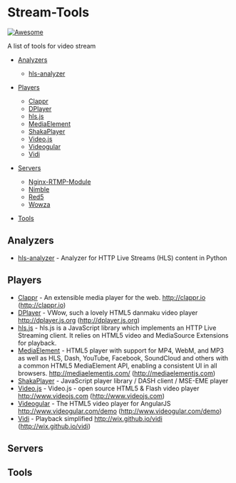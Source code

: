 # Stream-Tools
[![Awesome](https://cdn.rawgit.com/sindresorhus/awesome/d7305f38d29fed78fa85652e3a63e154dd8e8829/media/badge.svg)](https://github.com/sindresorhus/awesome) 

A list of tools for video stream

- [Analyzers](#analyzers)
    - [hls-analyzer](#hls-analyzer)


- [Players](#players)
    - [Clappr](#clappr)
    - [DPlayer](#dplayer)
    - [hls.js](#hls.js)
    - [MediaElement](#mediaelement)
    - [ShakaPlayer](#shakaplayer)
    - [Video.js](#video.js)
    - [Videogular](#videogular)
    - [Vidi](#vidi)


- [Servers](#servers)
    - [Nginx-RTMP-Module](#nginx)
    - [Nimble](#nimble)
    - [Red5](#red5)
    - [Wowza](#wowza)

- [Tools](#tools)


## Analyzers
* [hls-analyzer](https://github.com/epiclabs-io/hls-analyzer) - Analyzer for HTTP Live Streams (HLS) content in Python

## Players
* [Clappr](https://github.com/clappr/clappr/) - An extensible media player for the web. http://clappr.io (http://clappr.io)
* [DPlayer](https://github.com/DIYgod/DPlayer) - VWow, such a lovely HTML5 danmaku video player http://dplayer.js.org (http://dplayer.js.org)
* [hls.js](https://github.com/dailymotion/hls.js) - hls.js is a JavaScript library which implements an HTTP Live Streaming client. It relies on HTML5 video and MediaSource Extensions for playback.
* [MediaElement](https://github.com/johndyer/mediaelement) - HTML5 player with support for MP4, WebM, and MP3 as well as HLS, Dash, YouTube, Facebook, SoundCloud and others with a common HTML5 MediaElement API, enabling a consistent UI in all browsers. http://mediaelementjs.com/ (http://mediaelementjs.com)
* [ShakaPlayer](https://github.com/google/shaka-player) - JavaScript player library / DASH client / MSE-EME player
* [Video.js](https://github.com/videojs/video.js) - Video.js - open source HTML5 & Flash video player http://www.videojs.com (http://www.videojs.com)
* [Videogular](https://github.com/videogular/videogular) - The HTML5 video player for AngularJS http://www.videogular.com/demo (http://www.videogular.com/demo)
* [Vidi](https://github.com/wix/vidi) - Playback simplified http://wix.github.io/vidi (http://wix.github.io/vidi)


## Servers

## Tools
